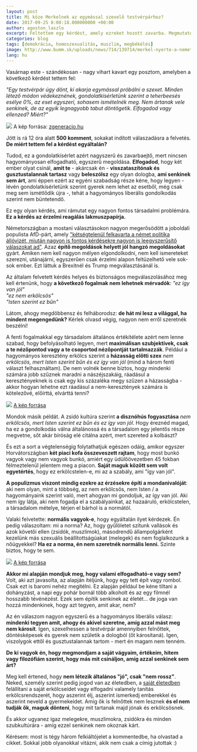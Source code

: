 ```yaml
---
layout: post
title: Mi köze Merkelnek az egymással szexelő testvérpárhoz?
date: 2017-09-25 8:00:18.000000000 +00:00
author: agoston_laszlo
excerpt: Feltettem egy kérdést, amely ezreket hozott zavarba. Megmutatom, miért fontos ez a kérdés és miért nem létezik olyan, mint 'általános erkölcs' vagy 'általános jó'. És ezek elfogadása miért életbevágó a társadalom számára.
categories: blog
tags: [demokrácia, homoszexualitás, muszlim, megbékélés]
image: http://www.bumm.sk/uploads/news/714/139714/merkel-nyerte-a-nemet-valasztasokat-de-abszolut-nem-lehet-boldog_139714.jpg
lang: hu
---
```

Vasárnap este - szándékosan - nagy vihart kavart egy posztom, amelyben a következő kérdést tettem fel:

*"Egy testvérpár úgy dönt, ki akarja egymással próbálni a szexet. Minden létező módon védekeznének, gondolatkísérletünk szerint a teherbeesés esélye 0%, az eset egyszeri, sohasem ismételnék meg. Nem ártanak vele senkinek, de az egyik legnagyobb tabut döntögetik. Elfogadod vagy ellenzed? Miért?"*

![](http://www.zgeneracio.hu/www/public/upload/portrait/SZAVAK%202/tabu.jpg)
A kép forrása: [zgeneracio.hu](http://www.zgeneracio.hu/portrait/T)

Jött is rá 12 óra alatt **500 komment**, sokakat indított válaszadásra a felvetés. **De miért tettem fel a kérdést egyáltalán?**

Tudod, ez a gondolatkísérlet azért nagyszerű és zavarbaejtő, mert nincsen hagyományosan elfogadható, egyszerű megoldása. **Elfogadod**, hogy két ember olyat csinál, **amit te** - akárcsak én - **visszataszítónak és gusztustalannak tartasz** vagy **beleszólsz** egy olyan dologba, **ami senkinek sem árt**, ami éppen ezért az egyéni szabadság része kéne, hogy legyen - lévén gondolatkísérletünk szerint gyerek nem lehet az esetből, még csak meg sem ismétlődik újra -, tehát a hagyományos liberális gondolkodás szerint nem büntetendő.

Ez egy olyan kérdés, ami rámutat egy nagyon fontos társadalmi problémára. **Ez a kérdés az érzelmi reagálás lakmuszpapírja.**

Németországban a mostani választásokon nagyon megerősödött a joboldali populista AfD-párt, amely ["kétségtelenül felkavarta a német politika állóvizét, miután nagyon is fontos kérdésekre nagyon is leegyszerűsítő válaszokat ad"](http://index.hu/kulfold/2017/09/24/afd_alternativa_nemetorszagnak_nemetorszag_valasztas/). Azaz **építő megoldások helyett jól hangzó megoldásokat** gyárt. Amiken nem kell nagyon mélyen elgondolkodni, nem kell ismereteket szerezni, utánajárni, egyszerűen csak érzelmi alapon feltüzelhető vele sok-sok ember. Ezt láttuk a Brexitnél és Trump megválasztásánál is.

Az általam felvetett kérdés helyes és biztonságos megválaszolásához meg kell értenünk, hogy **a következő fogalmak nem lehetnek mérvadók**:
*"ez így van jól"* <br />
*"ez nem erkölcsös"* <br />
*"Isten szerint ez bűn"* <br />

Látom, ahogy megdöbbensz és felháborodsz: **de hát mi lesz a világgal, ha mindent megengedünk?** Kérlek olvasd végig, nagyon nem erről szeretnék beszélni!

A fenti fogalmakkal egy társadalom általános értékítélete azért nem lenne szabad, hogy befolyásolható legyen, mert **maximálisan szubjektívek, csak a te nézőpontod vagy a te csoportod nézőpontját tartalmazzák**. Például a hagyományos keresztény erkölcs szerint a **házasság előtti szex** *nem erkölcsös, mert Isten szerint bűn és ez így van jól* (mind a három fenti választ felhasználtam). De nem volnék benne biztos, hogy mindenki számára jobb szűznek maradni a nászéjszakáig, ráadásul a keresztényeknek is csak egy kis százaléka megy szűzen a házasságba - akkor hogyan lehetne ezt ráadásul a nem-keresztények számára is kötelezővé, előírttá, elvárttá tenni?

![](http://agostonlaszlo.hu/images/zsido-kereszteny-muszlim.jpg)
[A kép forrása](https://www.timesofisrael.com/berlin-prayer-house-unites-jews-christians-muslims/)

Mondok másik példát. A zsidó kultúra szerint **a disznóhús fogyasztása** *nem erkölcsös, mert Isten szerint ez bűn és ez így van jól*. Hogy éreznéd magad, ha ez a gondolkodás válna általánossá és a társadalom egy jelentős része megvetne, sőt akár bíróság elé citálna azért, mert szereted a kolbászt?

És ezt a sort a végtelenségig folytathatjuk egészen odáig, amikor egyszer Horvátországban **két piaci kofa összeveszett rajtam**, hogy most bunkó vagyok vagy nem vagyok bunkó, amiért egy üdülőövezetben 45 fokban félmeztelenül jelentem meg a piacon. **Saját maguk között sem volt egyetértés**, hogy ez erkölcstelen-e, mi az a szabály, ami "így van jól".

**A populizmus viszont mindig ezekre az érzésekre építi a mondanivalóját**: aki nem olyan, mint a többség, az nem erkölcsös, nem Isten / a hagyományaink szerint való, mert ahogyan mi gondoljuk, az így van jól. Aki nem így látja, aki nem fogadja el a szabályainkat, az hazaáruló, erkölcstelen, a társadalom mételye, térjen el bárhol is a normától.

Valaki felvetette: **normális vagyok-e**, hogy egyáltalán ilyet kérdezek. Én pedig válaszoltam: mi a norma? Az, hogy gyűlöletet szítunk vallások és azok követői ellen (zsidók, muszlimok), másodrendű állampolgárként kezelünk más szexuális beállítottságúakat (melegek) és nem foglalkozunk a nőügyekkel? **Ha ez a norma, én nem szeretnék normális lenni.** Szinte biztos, hogy te sem.

![](http://agostonlaszlo.hu/images/kulturankat.jpg)
[A kép forrása](https://velenceblog.com/2015/06/14/multikulti-2015/)

**Akkor mi alapján mondjuk meg, hogy valami elfogadható-e vagy sem?** Volt, aki azt javasolta, az alapján ítéljünk, hogy egy tett épít vagy rombol. Csak ezt is baromi nehéz megítélni. Ez alapján például be kéne tiltani a dohányzást, a napi egy pohár bornál több alkoholt és az egy filmnél hosszabb tévénézést. Ezek sem építik senkinek az életét... de joga van hozzá mindenkinek, hogy azt tegyen, amit akar, nem? 

Az én válaszom nagyon egyszerű és a hagyományos liberális válasz: **mindenki tegyen amit, ahogy és akivel szeretne, amíg azzal mást meg nem károsít**. Igen, szexelhessen a testvérpár amennyiben felnőttek, döntésképesek és gyerek nem születik a dologból (őt károsítaná). Igen, viszolygok ettől és gusztustalannak tartom - mert én magam nem tenném. 

**De ki vagyok én, hogy megmondjam a saját vágyaim, értékeim, hitem vagy filozófiám szerint, hogy más mit csináljon, amíg azzal senkinek sem árt?**

Meg kell értened, hogy **nem létezik általános "jó", csak "nem rossz"**. Neked, személy szerint pedig jogod van az életedben, a <u>saját életedben</u> felállítani a saját erkölcseidet vagy elfogadni valamely tanítás erkölcsrendszerét, hogy aszerint élj, aszerint ismerkedj emberekkel és aszerint neveld a gyermekeidet. Amíg ők is felnőttek nem lesznek **és el nem tudják ők, maguk dönteni**, hogy mit tartanak majd jónak és erkölcsösnek. 

És akkor ugyanez igaz melegekre, muszlimokra, zsidókra és minden szubkultúrára - amíg ezzel senkinek nem okoznak kárt.

Kérésem: most is tégy három felkiáltójelet a kommentedbe, ha olvastad a cikket. Sokkal jobb olyanokkal vitázni, akik nem csak a címig jutottak :)
